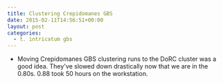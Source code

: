 ```yaml
---
title: Clustering Crepidomanes GBS
date: 2015-02-11T14:56:51+00:00
layout: post
categories:
  - t. intricatum gbs
---
```

  * Moving Crepidomanes GBS clustering runs to the DoRC cluster was a good idea. They've slowed down drastically now that we are in the 0.80s. 0.88 took 50 hours on the workstation.
